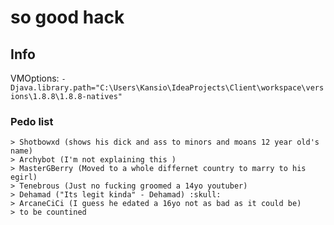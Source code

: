 
# so good hack
## Info
VMOptions: `-Djava.library.path="C:\Users\Kansio\IdeaProjects\Client\workspace\versions\1.8.8\1.8.8-natives"`
### Pedo list
```
> Shotbowxd (shows his dick and ass to minors and moans 12 year old's name)
> Archybot (I'm not explaining this )
> MasterGBerry (Moved to a whole differnet country to marry to his egirl)
> Tenebrous (Just no fucking groomed a 14yo youtuber)
> Dehamad ("Its legit kinda" - Dehamad) :skull:
> ArcaneCiCi (I guess he edated a 16yo not as bad as it could be)
> to be countined
```
